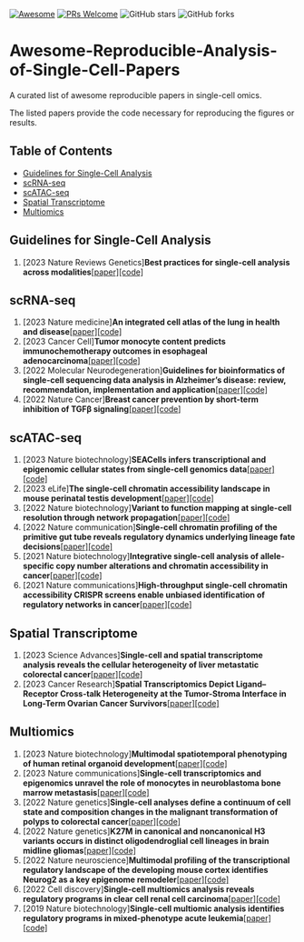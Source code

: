[![Awesome](https://cdn.rawgit.com/sindresorhus/awesome/d7305f38d29fed78fa85652e3a63e154dd8e8829/media/badge.svg)](https://github.com/sindresorhus/awesome)
[![PRs Welcome](https://img.shields.io/badge/PRs-welcome-brightgreen.svg?style=flat-square)](http://makeapullrequest.com) ![GitHub stars](https://img.shields.io/github/stars/XuYuanchi/Awesome-Reproducible-Analysis-of-Single-Cell-Papers?color=yellow&label=Stars) ![GitHub forks](https://img.shields.io/github/forks/XuYuanchi/Awesome-Reproducible-Analysis-of-Single-Cell-Papers?color=blue&label=Forks) 
# Awesome-Reproducible-Analysis-of-Single-Cell-Papers
A curated list of awesome reproducible papers in single-cell omics. 

The listed papers provide the code necessary for reproducing the figures or results.

## Table of Contents

- [Guidelines for Single-Cell Analysis](#guidelines-for-single-cell-analysis)
- [scRNA-seq](#scrna-seq)
- [scATAC-seq](#scatac-seq)
- [Spatial Transcriptome](#spatial-transcriptome)
- [Multiomics](#multiomics)

## Guidelines for Single-Cell Analysis
1. [2023 Nature Reviews Genetics]**Best practices for single-cell analysis across modalities**[[paper]](https://www.nature.com/articles/s41576-023-00586-w)[[code]](https://www.nature.com/articles/s41576-023-00586-w)
## scRNA-seq
1. [2023 Nature medicine]**An integrated cell atlas of the lung in health and disease**[[paper]](https://www.nature.com/articles/s41591-023-02327-2#Abs1)[[code]](https://github.com/LungCellAtlas/HLCA_reproducibility)
2. [2023 Cancer Cell]**Tumor monocyte content predicts immunochemotherapy outcomes in esophageal adenocarcinoma**[[paper]](https://www.sciencedirect.com/science/article/pii/S1535610823002167?via%3Dihub)[[code]](https://zenodo.org/record/8083316)
3. [2022 Molecular Neurodegeneration]**Guidelines for bioinformatics of single-cell sequencing data analysis in Alzheimer’s disease: review, recommendation, implementation and application**[[paper]](https://molecularneurodegeneration.biomedcentral.com/articles/10.1186/s13024-022-00517-z#Abs1)[[code]](https://github.com/songw01/AD_scRNAseq_companion)
4. [2022 Nature Cancer]**Breast cancer prevention by short-term inhibition of TGFβ signaling**[[paper]](https://www.nature.com/articles/s41467-022-35043-5)[[code]](https://github.com/csimona/tumor-prevention-rat-scRNAseq)
## scATAC-seq
1. [2023 Nature biotechnology]**SEACells infers transcriptional and epigenomic cellular states from single-cell genomics data**[[paper]](https://www.nature.com/articles/s41587-023-01716-9#Abs1)[[code]](https://github.com/dpeerlab/SEACellsReproducibility/tree/main/notebooks)
2. [2023 eLife]**The single-cell chromatin accessibility landscape in mouse perinatal testis development**[[paper]](https://elifesciences.org/articles/75624#abstract)[[code]](https://github.com/liaojinyue/mouse_testis_scATAC)
3. [2022 Nature biotechnology]**Variant to function mapping at single-cell resolution through network propagation**[[paper]](https://www.nature.com/articles/s41587-022-01341-y#Abs1)[[code]](https://github.com/sankaranlab/SCAVENGE-reproducibility)
4. [2022 Nature communication]**Single-cell chromatin profiling of the primitive gut tube reveals regulatory dynamics underlying lineage fate decisions**[[paper]](https://www.nature.com/articles/s41467-022-30624-w#Abs1)[[code]](https://github.com/zang-lab/Single-cell-chromatin-profiling-of-the-primitive-gut-tube/tree/main)
5. [2021 Nature biotechnology]**Integrative single-cell analysis of allele-specific copy number alterations and chromatin accessibility in cancer**[[paper]](https://www.nature.com/articles/s41587-021-00911-w#Abs1)[[code]](https://doi.org/10.24433/CO.2295856.v1)
6. [2021 Nature communications]**High-throughput single-cell chromatin accessibility CRISPR screens enable unbiased identification of regulatory networks in cancer**[[paper]](https://www.nature.com/articles/s41467-021-23213-w#Sec1)[[code]](https://github.com/GreenleafLab/SpearATAC_MS_2021/tree/main)

## Spatial Transcriptome
1. [2023 Science Advances]**Single-cell and spatial transcriptome analysis reveals the cellular heterogeneity of liver metastatic colorectal cancer**[[paper]](https://www.science.org/doi/full/10.1126/sciadv.adf5464)[[code]](https://github.com/jalon9358/LianLab_CRCLM)
2. [2023 Cancer Research]**Spatial Transcriptomics Depict Ligand–Receptor Cross-talk Heterogeneity at the Tumor-Stroma Interface in Long-Term Ovarian Cancer Survivors**[[paper]](https://aacrjournals.org/cancerres/article-abstract/83/9/1503/726052/Spatial-Transcriptomics-Depict-Ligand-Receptor?redirectedFrom=fulltext)[[code]](https://codeocean.com/capsule/1912679/tree/v1)

## Multiomics
1. [2023 Nature biotechnology]**Multimodal spatiotemporal phenotyping of human retinal organoid development**[[paper]](https://www.nature.com/articles/s41587-023-01747-2#Abs1)[[code]](https://github.com/quadbio/spatial_multimodal_retinal_organoid/tree/main)
2. [2023 Nature communications]**Single-cell transcriptomics and epigenomics unravel the role of monocytes in neuroblastoma bone marrow metastasis**[[paper]](https://www.nature.com/articles/s41467-023-39210-0#Abs1)[[code]](https://github.com/csbg/neuroblastoma)
3. [2022 Nature genetics]**Single-cell analyses define a continuum of cell state and composition changes in the malignant transformation of polyps to colorectal cancer**[[paper]](https://www.nature.com/articles/s41588-022-01088-x#Abs1)[[code]](https://github.com/winstonbecker/scCRC_continuum/tree/main)
4. [2022 Nature genetics]**K27M in canonical and noncanonical H3 variants occurs in distinct oligodendroglial cell lineages in brain midline gliomas**[[paper]](https://www.nature.com/articles/s41588-022-01205-w#Abs1)[[code]](https://github.com/fungenomics/HGG-oncohistones)
5. [2022 Nature neuroscience]**Multimodal profiling of the transcriptional regulatory landscape of the developing mouse cortex identifies Neurog2 as a key epigenome remodeler**[[paper]](https://www.nature.com/articles/s41593-021-01002-4#Abs1)[[code]](https://github.com/BonevLab/Noack_et_al_NatNeuro2021/)
6. [2022 Cell discovery]**Single-cell multiomics analysis reveals regulatory programs in clear cell renal cell carcinoma**[[paper]](https://www.nature.com/articles/s41421-022-00415-0#Abs1)[[code]](https://github.com/Dragonlongzhilin/RenalTumor/tree/main)
7. [2019 Nature biotechnology]**Single-cell multiomic analysis identifies regulatory programs in mixed-phenotype acute leukemia**[[paper]](https://www.nature.com/articles/s41587-019-0332-7#Abs1)[[code]](https://github.com/GreenleafLab/MPAL-Single-Cell-2019/tree/master)
